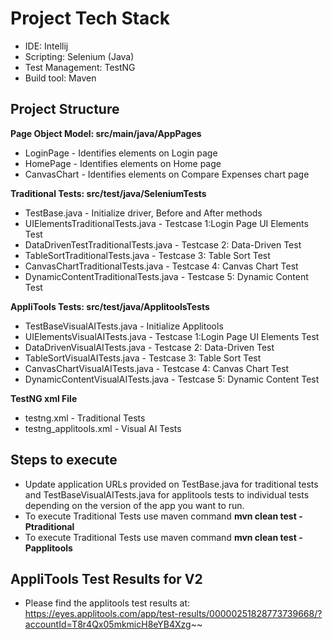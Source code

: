 # Project Tech Stack
- IDE: Intellij
- Scripting: Selenium (Java)
- Test Management: TestNG
- Build tool: Maven

## Project Structure
**Page Object Model: src/main/java/AppPages**
- LoginPage - Identifies elements on Login page 
- HomePage - Identifies elements on Home page
- CanvasChart - Identifies elements on Compare Expenses chart page

**Traditional Tests: src/test/java/SeleniumTests**
- TestBase.java - Initialize driver, Before and After methods
- UIElementsTraditionalTests.java - Testcase 1:Login Page UI Elements Test
- DataDrivenTestTraditionalTests.java - Testcase 2: Data-Driven Test
- TableSortTraditionalTests.java - Testcase 3: Table Sort Test
- CanvasChartTraditionalTests.java - Testcase 4: Canvas Chart Test
- DynamicContentTraditionalTests.java - Testcase 5: Dynamic Content Test

**AppliTools Tests: src/test/java/ApplitoolsTests**
- TestBaseVisualAITests.java - Initialize Applitools 
- UIElementsVisualAITests.java - Testcase 1:Login Page UI Elements Test
- DataDrivenVisualAITests.java - Testcase 2: Data-Driven Test
- TableSortVisualAITests.java - Testcase 3: Table Sort Test
- CanvasChartVisualAITests.java - Testcase 4: Canvas Chart Test
- DynamicContentVisualAITests.java - Testcase 5: Dynamic Content Test

**TestNG xml File**
- testng.xml - Traditional Tests
- testng_applitools.xml - Visual AI Tests

## Steps to execute
-  Update application URLs provided on TestBase.java for traditional tests and TestBaseVisualAITests.java for applitools tests to individual tests depending on the version of the app you want to run. 
-  To execute Traditional Tests use maven command 
**mvn clean test -Ptraditional**
- To execute Traditional Tests use maven command 
**mvn clean test -Papplitools**

## AppliTools Test Results for V2
- Please find the applitools test results at: https://eyes.applitools.com/app/test-results/00000251828773739668/?accountId=T8r4Qx05mkmicH8eYB4Xzg~~
